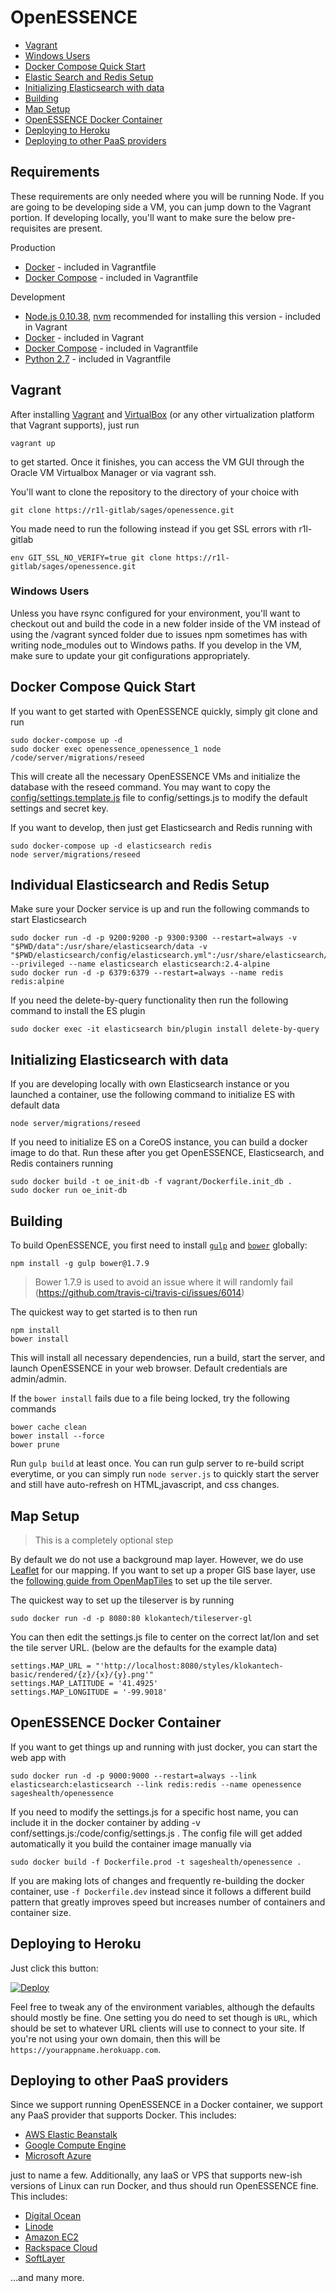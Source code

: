 # OpenESSENCE

* [Vagrant](#vagrant)
* [Windows Users](#windows-users)
* [Docker Compose Quick Start](#quick-start-docker-compose)
* [Elastic Search and Redis Setup](#elasticsearch-and-redis-setup)
* [Initializing Elasticsearch with data](#initializing-elasticsearch-with-data)
* [Building](#building)
* [Map Setup](#map-setup)
* [OpenESSENCE Docker Container](#openessence-docker-container)
* [Deploying to Heroku](#deploying-to-heroku)
* [Deploying to other PaaS providers](#deploying-to-other-paas-providers)


## Requirements

These requirements are only needed where you will be running Node. If you are going to be developing side a VM, you can jump down to the Vagrant portion. 
If developing locally, you'll want to make sure the below pre-requisites are present.

Production

 * [Docker](https://www.docker.com/) - included in Vagrantfile
 * [Docker Compose](https://docs.docker.com/compose/install/) - included in Vagrantfile

Development
 * [Node.js 0.10.38](http://nodejs.org), [nvm](https://github.com/creationix/nvm) recommended for installing this version - included in Vagrant 
 * [Docker](https://www.docker.com/) - included in Vagrant
 * [Docker Compose](https://docs.docker.com/compose/install/) - included in Vagrantfile
 * [Python 2.7](https://www.python.org/download/releases/2.7/) - included in Vagrantfile

## Vagrant

After installing [Vagrant](https://www.vagrantup.com) and [VirtualBox](https://www.virtualbox.org/) (or any other
virtualization platform that Vagrant supports), just run

    vagrant up

to get started. Once it finishes, you can access the VM GUI through the Oracle VM Virtualbox Manager or via vagrant ssh.

You'll want to clone the repository to the directory of your choice with

    git clone https://r1l-gitlab/sages/openessence.git

You made need to run the following instead if you get SSL errors with r1l-gitlab

    env GIT_SSL_NO_VERIFY=true git clone https://r1l-gitlab/sages/openessence.git

### Windows Users

Unless you have rsync configured for your environment, you'll want to checkout out and build the code in a new folder inside of the VM instead 
of using the /vagrant synced folder due to issues npm sometimes has with writing node_modules out to Windows paths. If you develop in the VM, make sure 
to update your git configurations appropriately. 

## Docker Compose Quick Start

If you want to get started with OpenESSENCE quickly, simply git clone and run

    sudo docker-compose up -d
    sudo docker exec openessence_openessence_1 node /code/server/migrations/reseed

This will create all the necessary OpenESSENCE VMs and initialize the database with the reseed command. You may want to copy 
the [config/settings.template.js](config/settings.template.js) file to config/settings.js to modify the default settings and secret key. 

If you want to develop, then just get Elasticsearch and Redis running with

    sudo docker-compose up -d elasticsearch redis
    node server/migrations/reseed

## Individual Elasticsearch and Redis Setup

Make sure your Docker service is up and run the following commands to start Elasticsearch

    sudo docker run -d -p 9200:9200 -p 9300:9300 --restart=always -v "$PWD/data":/usr/share/elasticsearch/data -v "$PWD/elasticsearch/config/elasticsearch.yml":/usr/share/elasticsearch/config/elasticsearch.yml --privileged --name elasticsearch elasticsearch:2.4-alpine
    sudo docker run -d -p 6379:6379 --restart=always --name redis redis:alpine

If you need the delete-by-query functionality then run the following command to install the ES plugin

    sudo docker exec -it elasticsearch bin/plugin install delete-by-query

## Initializing Elasticsearch with data

If you are developing locally with own Elasticsearch instance or you launched a container, use the following command to initialize ES with default data

    node server/migrations/reseed

If you need to initialize ES on a CoreOS instance, you can build a docker image to do that. Run these after you get OpenESSENCE, Elasticsearch, and Redis containers running

    sudo docker build -t oe_init-db -f vagrant/Dockerfile.init_db .
    sudo docker run oe_init-db

## Building

To build OpenESSENCE, you first need to install [`gulp`](http://gulpjs.com) and [`bower`](http://bower.io) globally:

    npm install -g gulp bower@1.7.9

> Bower 1.7.9 is used to avoid an issue where it will randomly fail (https://github.com/travis-ci/travis-ci/issues/6014)

The quickest way to get started is to then run

    npm install
    bower install

This will install all necessary dependencies, run a build, start the server, and launch OpenESSENCE in your web browser. Default credentials are admin/admin.

If the `bower install` fails due to a file being locked, try the following commands

    bower cache clean
    bower install --force
    bower prune

Run `gulp build` at least once. You can run gulp server to re-build script everytime, or you can simply run `node server.js` to quickly start the server and 
still have auto-refresh on HTML,javascript, and css changes.


## Map Setup

> This is a completely optional step

By default we do not use a background map layer. However, we do use [Leaflet](http://leafletjs.com/) for our mapping. If you want to set up a proper GIS base layer, use the 
[following guide from OpenMapTiles](https://openmaptiles.org/docs/) to set up the tile server. 

The quickest way to set up the tileserver is by running 

    sudo docker run -d -p 8080:80 klokantech/tileserver-gl

You can then edit the settings.js file to center on the correct lat/lon and set the tile server URL. (below are the defaults for the example data)

    settings.MAP_URL = "'http://localhost:8080/styles/klokantech-basic/rendered/{z}/{x}/{y}.png'"
    settings.MAP_LATITUDE = '41.4925'
    settings.MAP_LONGITUDE = '-99.9018'

## OpenESSENCE Docker Container
If you want to get things up and running with just docker, you can start the web app with

    sudo docker run -d -p 9000:9000 --restart=always --link elasticsearch:elasticsearch --link redis:redis --name openessence sageshealth/openessence

If you need to modify the settings.js for a specific host name, you can include it in the docker container by adding -v conf/settings.js:/code/config/settings.js .
The config file will get added automatically it you build the container image manually via

    sudo docker build -f Dockerfile.prod -t sageshealth/openessence .

If you are making lots of changes and frequently re-building the docker container, use `-f Dockerfile.dev` instead since it follows a different build pattern that greatly improves speed but increases number of containers and container size.

## Deploying to Heroku

Just click this button:

[![Deploy](https://www.herokucdn.com/deploy/button.png)](https://heroku.com/deploy?template=https://github.com/sages-health/openessence)

Feel free to tweak any of the environment variables, although the defaults should mostly be fine. One setting you do
 need to set though is `URL`, which should be set to whatever URL clients will use to connect to your site. If you're
 not using your own domain, then this will be `https://yourappname.herokuapp.com`.


## Deploying to other PaaS providers

Since we support running OpenESSENCE in a Docker container, we support any PaaS provider that supports Docker. This includes:

 * [AWS Elastic Beanstalk](http://docs.aws.amazon.com/elasticbeanstalk/latest/dg/create_deploy_docker_eb.html)
 * [Google Compute Engine](https://developers.google.com/compute/docs/containers)
 * [Microsoft Azure](http://azure.microsoft.com/blog/2014/06/09/docker-and-azure-coolness)

just to name a few. Additionally, any IaaS or VPS that supports new-ish versions of Linux can run Docker, and thus
 should run OpenESSENCE fine. This includes:

 * [Digital Ocean](https://www.digitalocean.com/community/tutorials/how-to-use-the-digitalocean-docker-application)
 * [Linode](https://www.linode.com/docs/applications/containers/docker)
 * [Amazon EC2](https://docs.docker.com/installation/amazon)
 * [Rackspace Cloud](https://docs.docker.com/installation/rackspace)
 * [SoftLayer](https://docs.docker.com/installation/softlayer)

...and many more.
